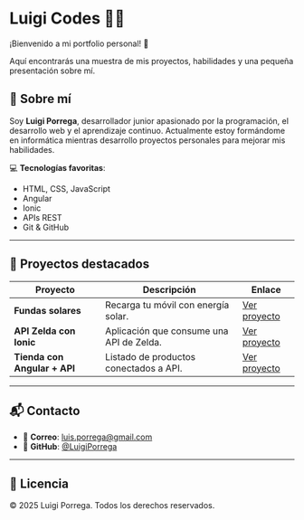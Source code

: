 # Luigi Codes 👨‍💻

¡Bienvenido a mi portfolio personal! 🚀

Aquí encontrarás una muestra de mis proyectos, habilidades y una pequeña presentación sobre mí.

## 📌 Sobre mí

Soy **Luigi Porrega**, desarrollador junior apasionado por la programación, el desarrollo web y el aprendizaje continuo. Actualmente estoy formándome en informática mientras desarrollo proyectos personales para mejorar mis habilidades.

💻 **Tecnologías favoritas**:
- HTML, CSS, JavaScript
- Angular
- Ionic
- APIs REST
- Git & GitHub

---

## 🚀 Proyectos destacados

| Proyecto                            | Descripción                                 | Enlace                                   |
|-------------------------------------|---------------------------------------------|------------------------------------------|
| **Fundas solares**                  | Recarga tu móvil con energía solar.         | [Ver proyecto](https://github.com/LuigiPorrega/SOLAR_SCREEN) |
| **API Zelda con Ionic**             | Aplicación que consume una API de Zelda.    | [Ver proyecto](https://github.com/LuigiPorrega/ionic-zelda-api-project) |
| **Tienda con Angular + API**        | Listado de productos conectados a API.      | [Ver proyecto](https://github.com/LuigiPorrega/ejercicio_ApiProductos) |

---

## 📬 Contacto

- 📧 **Correo**: [luis.porrega@gmail.com](mailto:luis.porrega@gmail.com)
- 🐙 **GitHub**: [@LuigiPorrega](https://github.com/LuigiPorrega)

---

## 📎 Licencia

© 2025 Luigi Porrega. Todos los derechos reservados.

